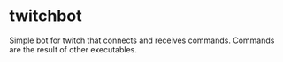 # twitchbot
Simple bot for twitch that connects and receives commands. Commands are the result of other executables.
